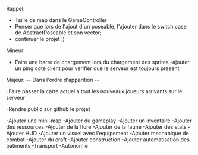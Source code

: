 Rappel:
- Taille de map dans le GameController
- Penser que lors de l'ajout d'un poseable, l'ajouter dans le switch case de AbstractPoseable et son vector;
- continuer le projet :)

Mineur:
- Faire une barre de chargement lors du chargement des sprites
-ajouter un ping cote client pour verifier que le serveur est toujours present

Majeur:
-- Dans l'ordre d'apparition --

-Faire passer la carte actuel a tout les nouveaux joueurs arrivants sur le serveur

-Rendre public sur github le projet

-Ajouter une mini-map
-Ajouter du gameplay
    -Ajouter un inventaire
    -Ajouter des ressources
        -Ajouter de la flore
        -Ajouter de la faune
    -Ajouter des stats
        -Ajouter HUD
    -Ajouter un visuel avec l'equipement
    -Ajouter mechanique de combat
    -Ajouter du craft
    -Ajouter construction
    -Ajouter automatisation des batiments
        -Transport
        -Autonomie